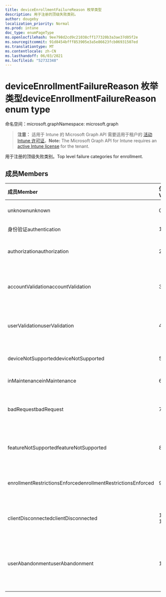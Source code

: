 ```yaml
---
title: deviceEnrollmentFailureReason 枚举类型
description: 用于注册的顶级失败类别。
author: dougeby
localization_priority: Normal
ms.prod: intune
doc_type: enumPageType
ms.openlocfilehash: 9ee798d2cd9c21038cff177320b3a3ae37d05f2e
ms.sourcegitcommit: 91d8454bfff853905e3a5e86623fcb06931507ed
ms.translationtype: MT
ms.contentlocale: zh-CN
ms.lasthandoff: 06/03/2021
ms.locfileid: "52732348"
---
```

# <a name="deviceenrollmentfailurereason-enum-type"></a><span data-ttu-id="93358-103">deviceEnrollmentFailureReason 枚举类型</span><span class="sxs-lookup"><span data-stu-id="93358-103">deviceEnrollmentFailureReason enum type</span></span>

<span data-ttu-id="93358-104">命名空间：microsoft.graph</span><span class="sxs-lookup"><span data-stu-id="93358-104">Namespace: microsoft.graph</span></span>

> <span data-ttu-id="93358-105">**注意：** 适用于 Intune 的 Microsoft Graph API 需要适用于租户的 [活动 Intune 许可证](https://go.microsoft.com/fwlink/?linkid=839381)。</span><span class="sxs-lookup"><span data-stu-id="93358-105">**Note:** The Microsoft Graph API for Intune requires an [active Intune license](https://go.microsoft.com/fwlink/?linkid=839381) for the tenant.</span></span>

<span data-ttu-id="93358-106">用于注册的顶级失败类别。</span><span class="sxs-lookup"><span data-stu-id="93358-106">Top level failure categories for enrollment.</span></span>

## <a name="members"></a><span data-ttu-id="93358-107">成员</span><span class="sxs-lookup"><span data-stu-id="93358-107">Members</span></span>
|<span data-ttu-id="93358-108">成员</span><span class="sxs-lookup"><span data-stu-id="93358-108">Member</span></span>|<span data-ttu-id="93358-109">值</span><span class="sxs-lookup"><span data-stu-id="93358-109">Value</span></span>|<span data-ttu-id="93358-110">Description</span><span class="sxs-lookup"><span data-stu-id="93358-110">Description</span></span>|
|:---|:---|:---|
|<span data-ttu-id="93358-111">unknown</span><span class="sxs-lookup"><span data-stu-id="93358-111">unknown</span></span>|<span data-ttu-id="93358-112">0</span><span class="sxs-lookup"><span data-stu-id="93358-112">0</span></span>|<span data-ttu-id="93358-113">默认值，失败原因未知。</span><span class="sxs-lookup"><span data-stu-id="93358-113">Default value, failure reason is unknown.</span></span>|
|<span data-ttu-id="93358-114">身份验证</span><span class="sxs-lookup"><span data-stu-id="93358-114">authentication</span></span>|<span data-ttu-id="93358-115">1</span><span class="sxs-lookup"><span data-stu-id="93358-115">1</span></span>|<span data-ttu-id="93358-116">身份验证失败</span><span class="sxs-lookup"><span data-stu-id="93358-116">Authentication failed</span></span>|
|<span data-ttu-id="93358-117">authorization</span><span class="sxs-lookup"><span data-stu-id="93358-117">authorization</span></span>|<span data-ttu-id="93358-118">2</span><span class="sxs-lookup"><span data-stu-id="93358-118">2</span></span>|<span data-ttu-id="93358-119">呼叫已通过身份验证，但无权注册。</span><span class="sxs-lookup"><span data-stu-id="93358-119">Call was authenticated, but not authorized to enroll.</span></span>|
|<span data-ttu-id="93358-120">accountValidation</span><span class="sxs-lookup"><span data-stu-id="93358-120">accountValidation</span></span>|<span data-ttu-id="93358-121">3</span><span class="sxs-lookup"><span data-stu-id="93358-121">3</span></span>|<span data-ttu-id="93358-122">未能验证帐户注册。</span><span class="sxs-lookup"><span data-stu-id="93358-122">Failed to validate the account for enrollment.</span></span> <span data-ttu-id="93358-123"> (帐户被阻止，未启用) </span><span class="sxs-lookup"><span data-stu-id="93358-123">(Account blocked, enrollment not enabled)</span></span>|
|<span data-ttu-id="93358-124">userValidation</span><span class="sxs-lookup"><span data-stu-id="93358-124">userValidation</span></span>|<span data-ttu-id="93358-125">4 </span><span class="sxs-lookup"><span data-stu-id="93358-125">4</span></span>|<span data-ttu-id="93358-126">无法验证用户。</span><span class="sxs-lookup"><span data-stu-id="93358-126">User could not be validated.</span></span> <span data-ttu-id="93358-127"> (用户不存在，缺少许可证) </span><span class="sxs-lookup"><span data-stu-id="93358-127">(User does not exist, missing license)</span></span>|
|<span data-ttu-id="93358-128">deviceNotSupported</span><span class="sxs-lookup"><span data-stu-id="93358-128">deviceNotSupported</span></span>|<span data-ttu-id="93358-129">5 </span><span class="sxs-lookup"><span data-stu-id="93358-129">5</span></span>|<span data-ttu-id="93358-130">移动设备管理不支持设备。</span><span class="sxs-lookup"><span data-stu-id="93358-130">Device is not supported for mobile device management.</span></span>|
|<span data-ttu-id="93358-131">inMaintenance</span><span class="sxs-lookup"><span data-stu-id="93358-131">inMaintenance</span></span>|<span data-ttu-id="93358-132">6 </span><span class="sxs-lookup"><span data-stu-id="93358-132">6</span></span>|<span data-ttu-id="93358-133">帐户在维护中。</span><span class="sxs-lookup"><span data-stu-id="93358-133">Account is in maintenance.</span></span>|
|<span data-ttu-id="93358-134">badRequest</span><span class="sxs-lookup"><span data-stu-id="93358-134">badRequest</span></span>|<span data-ttu-id="93358-135">7 </span><span class="sxs-lookup"><span data-stu-id="93358-135">7</span></span>|<span data-ttu-id="93358-136">客户端发送了服务无法理解/不支持的请求。</span><span class="sxs-lookup"><span data-stu-id="93358-136">Client sent a request that is not understood/supported by the service.</span></span>|
|<span data-ttu-id="93358-137">featureNotSupported</span><span class="sxs-lookup"><span data-stu-id="93358-137">featureNotSupported</span></span>|<span data-ttu-id="93358-138">8 </span><span class="sxs-lookup"><span data-stu-id="93358-138">8</span></span>|<span data-ttu-id="93358-139">此 () 不支持此注册使用的功能。</span><span class="sxs-lookup"><span data-stu-id="93358-139">Feature(s) used by this enrollment are not supported for this account.</span></span>|
|<span data-ttu-id="93358-140">enrollmentRestrictionsEnforced</span><span class="sxs-lookup"><span data-stu-id="93358-140">enrollmentRestrictionsEnforced</span></span>|<span data-ttu-id="93358-141">9 </span><span class="sxs-lookup"><span data-stu-id="93358-141">9</span></span>|<span data-ttu-id="93358-142">管理员配置的注册限制阻止了此注册。</span><span class="sxs-lookup"><span data-stu-id="93358-142">Enrollment restrictions configured by admin blocked this enrollment.</span></span>|
|<span data-ttu-id="93358-143">clientDisconnected</span><span class="sxs-lookup"><span data-stu-id="93358-143">clientDisconnected</span></span>|<span data-ttu-id="93358-144">10  </span><span class="sxs-lookup"><span data-stu-id="93358-144">10</span></span>|<span data-ttu-id="93358-145">客户端已暂停或注册已由最终用户中止。</span><span class="sxs-lookup"><span data-stu-id="93358-145">Client timed out or enrollment was aborted by enduser.</span></span>|
|<span data-ttu-id="93358-146">userAbandonment</span><span class="sxs-lookup"><span data-stu-id="93358-146">userAbandonment</span></span>|<span data-ttu-id="93358-147">11</span><span class="sxs-lookup"><span data-stu-id="93358-147">11</span></span>|<span data-ttu-id="93358-148">最终用户已放弃注册。</span><span class="sxs-lookup"><span data-stu-id="93358-148">Enrollment was abandoned by enduser.</span></span> <span data-ttu-id="93358-149"> (Enduser 开始载入，但未能及时完成) </span><span class="sxs-lookup"><span data-stu-id="93358-149">(Enduser started onboarding but failed to complete it in timely manner)</span></span>|


<!-- {
  "type": "#page.annotation",
  "suppressions": [
     "Warning: Enum deviceEnrollmentFailureReason has some values specified and others unspecified."
  ],
}
-->







